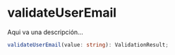 # validateUserEmail

Aqui va una descripción...

```typescript
validateUserEmail(value: string): ValidationResult;
```
